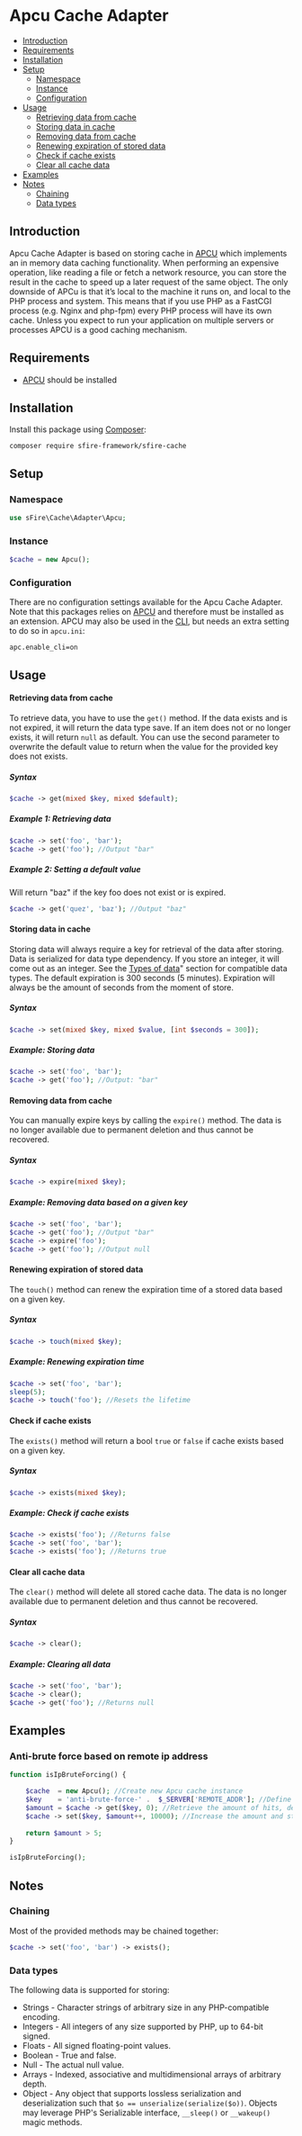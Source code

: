 # Apcu Cache Adapter

- [Introduction](#introduction)
- [Requirements](#requirements)
- [Installation](#installation)
- [Setup](#setup)
    - [Namespace](#namespace)
    - [Instance](#instance)
    - [Configuration](#configuration)
- [Usage](#usage)
    - [Retrieving data from cache](#retrieving-data-from-cache)
    - [Storing data in cache](#storing-data-in-cache)
    - [Removing data from cache](#removing-data-from-cache)
    - [Renewing expiration of stored data](#renewing-expiration-of-stored-data)
    - [Check if cache exists](#check-if-cache-exists)
    - [Clear all cache data](#clear-all-cache-data)
- [Examples](#examples)
- [Notes](#notes)
    - [Chaining](#chaining)
    - [Data types](#data-types)



## Introduction

Apcu Cache Adapter is based on storing cache in [APCU](https://www.php.net/apcu) which implements an in memory data caching functionality. When performing an expensive operation, like reading a file or fetch a network resource, you can store the result in the cache to speed up a later request of the same object.
The only downside of APCu is that it’s local to the machine it runs on, and local to the PHP process and system. This means that if you use PHP as a FastCGI process (e.g. Nginx and php-fpm) every PHP process will have its own cache. Unless you expect to run your application on multiple servers or processes APCU is a good caching mechanism.     



## Requirements

- [APCU](https://www.php.net/manual/en/book.apcu.php) should be installed



## Installation

Install this package using [Composer](https://getcomposer.org/):
```shell script
composer require sfire-framework/sfire-cache
```



## Setup

### Namespace
```php
use sFire\Cache\Adapter\Apcu;
```



### Instance

```php
$cache = new Apcu();
```



### Configuration

There are no configuration settings available for the Apcu Cache Adapter. Note that this packages relies on [APCU](https://www.php.net/apcu) and therefore must be installed as an extension. APCU may also be used in the [CLI](https://en.wikipedia.org/wiki/Command-line_interface), but needs an extra setting to do so in `apcu.ini`:
```
apc.enable_cli=on
```



## Usage

#### Retrieving data from cache
To retrieve data, you have to use the `get()` method. If the data exists and is not expired, it will return the data type save. If an item does not or no longer exists, it will return `null` as default. 
You can use the second parameter to overwrite the default value to return when the value for the provided key does not exists.


##### Syntax
```php
$cache -> get(mixed $key, mixed $default);
```

##### Example 1: Retrieving data
```php
$cache -> set('foo', 'bar');
$cache -> get('foo'); //Output "bar"
```

##### Example 2: Setting a default value
Will return "baz" if the key foo does not exist or is expired.
```php
$cache -> get('quez', 'baz'); //Output "baz"
```



#### Storing data in cache

Storing data will always require a key for retrieval of the data after storing. Data is serialized for data type dependency. If you store an integer, it will come out as an integer. See the [Types of data](#types-of-data)" section for compatible data types.
The default expiration is 300 seconds (5 minutes). Expiration will always be the amount of seconds from the moment of store.

##### Syntax
```php
$cache -> set(mixed $key, mixed $value, [int $seconds = 300]);
```

##### Example: Storing data
```php
$cache -> set('foo', 'bar');
$cache -> get('foo'); //Output: "bar"
```



#### Removing data from cache

You can manually expire keys by calling the `expire()` method. The data is no longer available due to permanent deletion and thus cannot be recovered.

##### Syntax
```php
$cache -> expire(mixed $key);
```

##### Example: Removing data based on a given key
```php
$cache -> set('foo', 'bar');
$cache -> get('foo'); //Output "bar"
$cache -> expire('foo');
$cache -> get('foo'); //Output null
```


#### Renewing expiration of stored data
The `touch()` method can renew the expiration time of a stored data based on a given key.

##### Syntax
```php
$cache -> touch(mixed $key);
```

##### Example: Renewing expiration time
```php
$cache -> set('foo', 'bar');
sleep(5);
$cache -> touch('foo'); //Resets the lifetime
```



#### Check if cache exists

The `exists()` method will return a bool `true` or `false` if cache exists based on a given key.

##### Syntax
```php
$cache -> exists(mixed $key);
```


##### Example: Check if cache exists
```php
$cache -> exists('foo'); //Returns false
$cache -> set('foo', 'bar');
$cache -> exists('foo'); //Returns true
```


#### Clear all cache data
The `clear()` method will delete all stored cache data.  The data is no longer available due to permanent deletion and thus cannot be recovered.

##### Syntax
```php
$cache -> clear();
```

##### Example: Clearing all data
```php
$cache -> set('foo', 'bar');
$cache -> clear();
$cache -> get('foo'); //Returns null
```



## Examples

### Anti-brute force based on remote ip address
```php
function isIpBruteForcing() {

    $cache  = new Apcu(); //Create new Apcu cache instance
    $key    = 'anti-brute-force-' .  $_SERVER['REMOTE_ADDR']; //Define a key with the client IP address
    $amount = $cache -> get($key, 0); //Retrieve the amount of hits, default 0
    $cache -> set($key, $amount++, 10000); //Increase the amount and store it in cache
    
    return $amount > 5;
}

isIpBruteForcing();
```



## Notes

### Chaining
Most of the provided methods may be chained together:
```php
$cache -> set('foo', 'bar') -> exists();
```



### Data types

The following data is supported for storing:

- Strings - Character strings of arbitrary size in any PHP-compatible encoding.
- Integers - All integers of any size supported by PHP, up to 64-bit signed.
- Floats - All signed floating-point values.
- Boolean - True and false.
- Null - The actual null value.
- Arrays - Indexed, associative and multidimensional arrays of arbitrary depth.
- Object - Any object that supports lossless serialization and deserialization such that `$o == unserialize(serialize($o))`. Objects may leverage PHP's Serializable interface, `__sleep()` or `__wakeup()` magic methods.